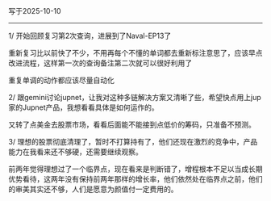 写于2025-10-10

-----

1/ 开始回顾复习第2次查询，进展到了Naval-EP13了

重新复习比以前快了不少，不用再每个不懂的单词都去重新标注意思了，应该早点改进流程，这样第一次的查询备注第二次就可以很好利用了

重复单调的动作都应该尽量自动化

2/ 跟gemini讨论jupnet，让我对这种多链解决方案又清晰了些，希望快点用上jup家的Jupnet产品，我想看看具体是如何运作的。

又转了点美金去股票市场，看看后面能不能接到点低价的筹码，只准备不预测。

3/ 理想的股票彻底清理了，暂时不打算持有了，他们还现在激烈的竞争中，产品能力在我看来还不够硬，还需要继续观察。

前两年觉得理想过了一个临界点，现在看来是判断错了，增程根本不足以当成长期优势看待，这两年没有保持前两年那样的增长率，他们依然处在临界点之前，他们的审美其实还不够，人们是愿意为颜值付一定费用的。
